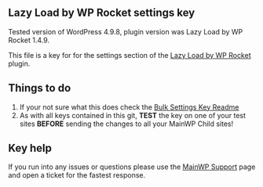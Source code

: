 ## Lazy Load by WP Rocket settings key

Tested version of WordPress 4.9.8, plugin version was Lazy Load by WP Rocket 1.4.9.

This file is a key for for the settings section of the [Lazy Load by WP Rocket](https://wordpress.org/plugins/rocket-lazy-load/) plugin. 

## Things to do

1. If your not sure what this does check the [Bulk Settings Key Readme](https://github.com/mainwp/Bulk-Setting-Manager-Keys/blob/master/README.md)
2. As with all keys contained in this git, **TEST** the key on one of your test sites **BEFORE** sending the changes to all your MainWP Child sites!

## Key help

If you run into any issues or questions please use the [MainWP Support](https://mainwp.com/support/) page and open a ticket for the fastest response.
